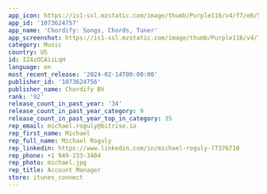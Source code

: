 ```yaml
---
app_icon: https://is1-ssl.mzstatic.com/image/thumb/Purple116/v4/f7/e0/50/f7e05041-d81c-1806-34e0-3ac28341c5c5/AppIcon-0-0-1x_U007epad-0-0-85-220.png/1024x1024bb.png
app_id: '1073624757'
app_name: 'Chordify: Songs, Chords, Tuner'
app_screenshot: https://is1-ssl.mzstatic.com/image/thumb/Purple116/v4/73/bb/93/73bb93e3-7414-0ac3-0ae1-b069b9faeed0/ebdc1b98-ab28-489d-9d57-23fbbc118174_1.jpg/1284x2778bb.png
category: Music
country: US
id: IZ4zOCAiiLqH
language: en
most_recent_release: '2024-02-14T00:00:00'
publisher_id: '1073624756'
publisher_name: Chordify BV
rank: '92'
release_count_in_past_year: '34'
release_count_in_past_year_category: 9
release_count_in_past_year_top_in_category: 35
rep_email: michael.roguly@bitrise.io
rep_first_name: Michael
rep_full_name: Michael Roguly
rep_linkedin: https://www.linkedin.com/in/michael-roguly-77376710
rep_phone: +1 949-233-3404
rep_photo: michael.jpg
rep_title: Account Manager
store: itunes_connect
---
```

